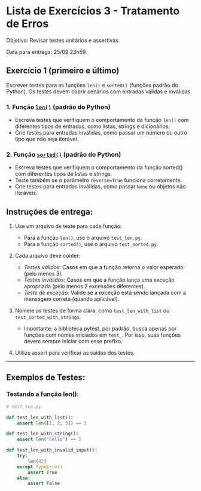 # Lista de Exercícios 3 - Tratamento de Erros

Objetivo: Revisar testes unitários e assertivas.

Data para entrega: 25/09 23h59.

## Exercício 1 (primeiro e último)
Escrever testes para as funções `len()` e `sorted()` (funções padrão do Python). Os testes devem cobrir cenários com entradas válidas e inválidas.

### 1. Função [`len()`](https://docs.python.org/3/library/functions.html#len) (padrão do Python)

- Escreva testes que verifiquem o comportamento da função `len()` com diferentes tipos de entradas, como listas, strings e dicionários.
- Crie testes para entradas inválidas, como passar um número ou outro tipo que não seja iterável.

### 2. Função [`sorted()`](https://docs.python.org/3/library/functions.html#sorted) (padrão do Python)

- Escreva testes que verifiquem o comportamento da função sorted() com diferentes tipos de listas e strings.
- Teste também se o parâmetro `reverse=True` funciona corretamente.
- Crie testes para entradas inválidas, como passar `None` ou objetos não iteráveis.

## Instruções de entrega:

1. Use um arquivo de teste para cada função:
   - Para a função `len()`, use o arquivo `test_len.py`.
   - Para a função `sorted()`, use o arquivo `test_sorted.py`.

2. Cada arquivo deve conter:
   - *Testes válidos*: Casos em que a função retorna o valor esperado (pelo menos 3).
   - *Testes inválidos*: Casos em que a função lança uma exceção apropriada (pelo menos 2 excessões diferentes).
   - *Teste de exceção*: Valide se a exceção está sendo lançada com a mensagem correta (quando aplicável).

3. Nomeie os testes de forma clara, como `test_len_with_list` ou `test_sorted_with_strings`.
   - Importante: a biblioteca pytest, por padrão, busca apenas por funções com nomes iniciados em `test_`. Por isso, suas funções devem sempre iniciar com esse prefixo.

4. Utilize assert para verificar as saídas dos testes.

---

## Exemplos de Testes:

### Testando a função len():

```python
# test_len.py

def test_len_with_list():
    assert len([1, 2, 3]) == 3

def test_len_with_string():
    assert len("hello") == 5

def test_len_with_invalid_input():
    try:
        len(42)
    except TypeError:
        assert True
    else:
        assert False
